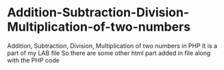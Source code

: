 # Addition-Subtraction-Division-Multiplication-of-two-numbers
Addition, Subtraction, Division, Multiplication of two numbers in PHP
It is a part of my LAB file So there are some other html part added in file along with the PHP code
